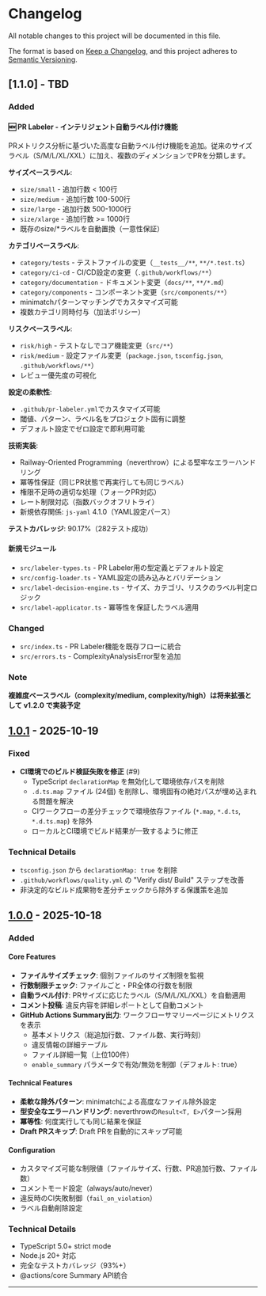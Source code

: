 # Changelog

All notable changes to this project will be documented in this file.

The format is based on [Keep a Changelog](https://keepachangelog.com/en/1.0.0/),
and this project adheres to [Semantic Versioning](https://semver.org/spec/v2.0.0.html).

## [1.1.0] - TBD

### Added

#### 🆕 PR Labeler - インテリジェント自動ラベル付け機能

PRメトリクス分析に基づいた高度な自動ラベル付け機能を追加。従来のサイズラベル（S/M/L/XL/XXL）に加え、複数のディメンションでPRを分類します。

**サイズベースラベル**:

- `size/small` - 追加行数 < 100行
- `size/medium` - 追加行数 100-500行
- `size/large` - 追加行数 500-1000行
- `size/xlarge` - 追加行数 >= 1000行
- 既存のsize/\*ラベルを自動置換（一意性保証）

**カテゴリベースラベル**:

- `category/tests` - テストファイルの変更（`__tests__/**`, `**/*.test.ts`）
- `category/ci-cd` - CI/CD設定の変更（`.github/workflows/**`）
- `category/documentation` - ドキュメント変更（`docs/**`, `**/*.md`）
- `category/components` - コンポーネント変更（`src/components/**`）
- minimatchパターンマッチングでカスタマイズ可能
- 複数カテゴリ同時付与（加法ポリシー）

**リスクベースラベル**:

- `risk/high` - テストなしでコア機能変更（`src/**`）
- `risk/medium` - 設定ファイル変更（`package.json`, `tsconfig.json`, `.github/workflows/**`）
- レビュー優先度の可視化

**設定の柔軟性**:

- `.github/pr-labeler.yml`でカスタマイズ可能
- 閾値、パターン、ラベル名をプロジェクト固有に調整
- デフォルト設定でゼロ設定で即利用可能

**技術実装**:

- Railway-Oriented Programming（neverthrow）による堅牢なエラーハンドリング
- 冪等性保証（同じPR状態で再実行しても同じラベル）
- 権限不足時の適切な処理（フォークPR対応）
- レート制限対応（指数バックオフリトライ）
- 新規依存関係: `js-yaml` 4.1.0（YAML設定パース）

**テストカバレッジ**: 90.17%（282テスト成功）

#### 新規モジュール

- `src/labeler-types.ts` - PR Labeler用の型定義とデフォルト設定
- `src/config-loader.ts` - YAML設定の読み込みとバリデーション
- `src/label-decision-engine.ts` - サイズ、カテゴリ、リスクのラベル判定ロジック
- `src/label-applicator.ts` - 冪等性を保証したラベル適用

### Changed

- `src/index.ts` - PR Labeler機能を既存フローに統合
- `src/errors.ts` - ComplexityAnalysisError型を追加

### Note

**複雑度ベースラベル（complexity/medium, complexity/high）は将来拡張として v1.2.0 で実装予定**

## [1.0.1] - 2025-10-19

### Fixed

- **CI環境でのビルド検証失敗を修正** (#9)
  - TypeScript `declarationMap` を無効化して環境依存パスを削除
  - `.d.ts.map` ファイル (24個) を削除し、環境固有の絶対パスが埋め込まれる問題を解決
  - CIワークフローの差分チェックで環境依存ファイル (`*.map`, `*.d.ts`, `*.d.ts.map`) を除外
  - ローカルとCI環境でビルド結果が一致するように修正

### Technical Details

- `tsconfig.json` から `declarationMap: true` を削除
- `.github/workflows/quality.yml` の "Verify dist/ Build" ステップを改善
- 非決定的なビルド成果物を差分チェックから除外する保護策を追加

## [1.0.0] - 2025-10-18

### Added

#### Core Features

- **ファイルサイズチェック**: 個別ファイルのサイズ制限を監視
- **行数制限チェック**: ファイルごと・PR全体の行数を制限
- **自動ラベル付け**: PRサイズに応じたラベル（S/M/L/XL/XXL）を自動適用
- **コメント投稿**: 違反内容を詳細レポートとして自動コメント
- **GitHub Actions Summary出力**: ワークフローサマリーページにメトリクスを表示
  - 基本メトリクス（総追加行数、ファイル数、実行時刻）
  - 違反情報の詳細テーブル
  - ファイル詳細一覧（上位100件）
  - `enable_summary` パラメータで有効/無効を制御（デフォルト: true）

#### Technical Features

- **柔軟な除外パターン**: minimatchによる高度なファイル除外設定
- **型安全なエラーハンドリング**: neverthrowの`Result<T, E>`パターン採用
- **冪等性**: 何度実行しても同じ結果を保証
- **Draft PRスキップ**: Draft PRを自動的にスキップ可能

#### Configuration

- カスタマイズ可能な制限値（ファイルサイズ、行数、PR追加行数、ファイル数）
- コメントモード設定（always/auto/never）
- 違反時のCI失敗制御（`fail_on_violation`）
- ラベル自動削除設定

### Technical Details

- TypeScript 5.0+ strict mode
- Node.js 20+ 対応
- 完全なテストカバレッジ（93%+）
- @actions/core Summary API統合

---

[1.0.1]: https://github.com/jey3dayo/pr-labeler/releases/tag/v1.0.1
[1.0.0]: https://github.com/jey3dayo/pr-labeler/releases/tag/v1.0.0
